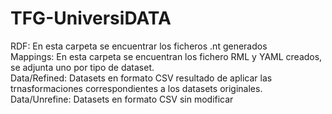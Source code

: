 # TFG-UniversiDATA
RDF: En esta carpeta se encuentrar los ficheros .nt generados <br />
Mappings: En esta carpeta se encuentran los fichero RML y YAML creados, se adjunta uno por tipo de dataset. <br />
Data/Refined: Datasets en formato CSV resultado de aplicar las trnasformaciones correspondientes a los datasets originales. <br />
Data/Unrefine: Datasets en formato CSV sin modificar
